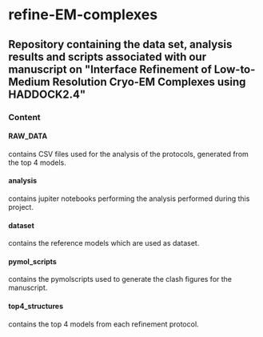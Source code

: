 # refine-EM-complexes
Repository containing the data set, analysis results and scripts associated with our manuscript on "Interface Refinement of Low-to-Medium Resolution Cryo-EM Complexes using HADDOCK2.4"
-------
### Content
#### RAW_DATA
contains CSV files used for the analysis of the protocols, generated from the top 4 models.
#### analysis
contains jupiter notebooks performing the analysis performed during this project.
#### dataset
contains the reference models which are used as dataset.
#### pymol_scripts
contains the pymolscripts used to generate the clash figures for the manuscript.
#### top4_structures
contains the top 4 models from each refinement protocol.
